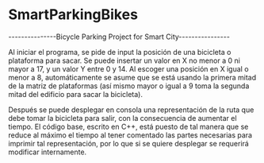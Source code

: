 # SmartParkingBikes

---------------Bicycle Parking Project for Smart City----------------

Al iniciar el programa, se pide de input la posición de una bicicleta o plataforma para sacar.
Se puede insertar un valor en X no menor a 0 ni mayor a 17, y un valor Y entre 0 y 14. Al escoger
una posición en X igual o menor a 8, automáticamente se asume que se está usando la primera mitad de
la matriz de plataformas (así mismo mayor o igual a 9 toma la segunda mitad del edificio para sacar
la bicicleta).

Después se puede desplegar en consola una representación de la ruta que debe tomar la bicicleta para
salir, con la consecuencia de aumentar el tiempo. El código base, escrito en C++, está puesto de tal 
manera que se reduce al máximo el tiempo al tener comentado las partes necesarias para imprimir tal 
representación, por lo que si se quiere desplegar se requerirá modificar internamente.
